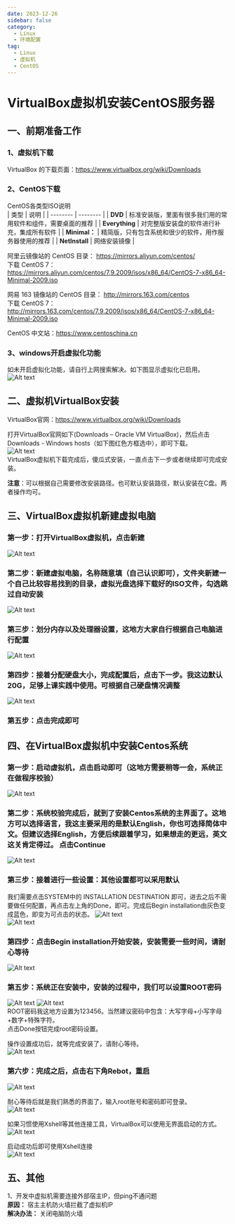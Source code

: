 ```yaml
---
date: 2023-12-26
sidebar: false
category:
  - Linux
  - 环境配置
tag:
  - Linux
  - 虚拟机
  - CentOS
---
```


# VirtualBox虚拟机安装CentOS服务器 

## 一、前期准备工作  

### 1、虚拟机下载  
VirtualBox 的下载页面：<https://www.virtualbox.org/wiki/Downloads>  

### 2、CentOS下载  
CentOS各类型ISO说明  
| 类型     | 说明     |
| -------- | -------- |
| **DVD**  | 标准安装版，里面有很多我们用的常用软件和组件，需要桌面的推荐 |
| **Everything**  | 对完整版安装盘的软件进行补充，集成所有软件 |
| **Minimal：** | 精简版，只有包含系统和很少的软件，用作服务器使用的推荐 |
| **NetInstall** | 网络安装镜像 |

阿里云镜像站的 CentOS 目录： <https://mirrors.aliyun.com/centos/>  
下载 CentOS 7：<https://mirrors.aliyun.com/centos/7.9.2009/isos/x86_64/CentOS-7-x86_64-Minimal-2009.iso>  

网易 163 镜像站的 CentOS 目录： <http://mirrors.163.com/centos>  
下载 CentOS 7：<http://mirrors.163.com/centos/7.9.2009/isos/x86_64/CentOS-7-x86_64-Minimal-2009.iso>  

CentOS 中文站：<https://www.centoschina.cn>  

### 3、windows开启虚拟化功能

如未开启虚拟化功能，请自行上网搜索解决。如下图显示虚拟化已启用。  
![Alt text](image-1.png)  

## 二、虚拟机VirtualBox安装
VirtualBox官网：<https://www.virtualbox.org/wiki/Downloads>  

打开VirtualBox官网如下(Downloads – Oracle VM VirtualBox)，然后点击Downloads - Windows hosts（如下图红色方框选中），即可下载。  
![Alt text](image-2.png)  
VirtualBox虚拟机下载完成后，傻瓜式安装，一直点击下一步或者继续即可完成安装。

**注意**：可以根据自己需要修改安装路径。也可默认安装路径，默认安装在C盘。两者操作均可。  

## 三、VirtualBox虚拟机新建虚拟电脑
### 第一步：打开VirtualBox虚拟机，点击新建
![Alt text](image-3.png)  

### 第二步：新建虚拟电脑，名称随意填（自己认识即可），文件夹新建一个自己比较容易找到的目录，虚拟光盘选择下载好的ISO文件，勾选跳过自动安装
![Alt text](1703568703250.png)

### 第三步：划分内存以及处理器设置，这地方大家自行根据自己电脑进行配置
![Alt text](1703568999940.png)

### 第四步：接着分配硬盘大小，完成配置后，点击下一步。我这边默认20G，足够上课实践中使用。可根据自己硬盘情况调整 
![Alt text](1703569025123.png)

### 第五步：点击完成即可

## 四、在VirtualBox虚拟机中安装Centos系统

### 第一步：启动虚拟机，点击启动即可（这地方需要稍等一会，系统正在做程序校验）
![Alt text](image-12.png)  

### 第二步：系统校验完成后，就到了安装Centos系统的主界面了。这地方可以选择语言，我这主要采用的是默认English，你也可选择简体中文。但建议选择English，方便后续跟着学习，如果想走的更远，英文这关肯定得过。 点击Continue
![Alt text](image-13.png)  

### 第三步：接着进行一些设置：其他设置都可以采用默认

我们需要点击SYSTEM中的 INSTALLATION DESTINATION 即可，进去之后不需要做任何配置，再点击左上角的Done，即可。完成后Begin installation由灰色变成蓝色，即变为可点击的状态。
![Alt text](image-14.png)  
![Alt text](image-15.png)

### 第四步：点击Begin installation开始安装，安装需要一些时间，请耐心等待
![Alt text](image-16.png)  

### 第五步：系统正在安装中，安装的过程中，我们可以设置ROOT密码
![Alt text](1703569527222.png) 
![Alt text](1703569546848.png)  
ROOT密码我这地方设置为123456。当然建议密码中包含：大写字母+小写字母+数字+特殊字符。  
点击Done按钮完成root密码设置。

操作设置成功后，就等完成安装了，请耐心等待。  
![Alt text](image-18.png)  

### 第六步：完成之后，点击右下角Rebot，重启
![Alt text](image-19.png)  

耐心等待后就是我们熟悉的界面了，输入root账号和密码即可登录。  
![Alt text](1703569998457.png)  

如果习惯使用Xshell等其他连接工具，VirtualBox可以使用无界面启动的方式。  
![Alt text](%E6%88%AA%E5%9B%BE20231226135743.png)  

启动成功后即可使用Xshell连接  
![Alt text](%E6%88%AA%E5%9B%BE20231226140007.png)  

## 五、其他
1、开发中虚拟机需要连接外部宿主IP，但ping不通问题  
**原因：** 宿主主机防火墙拦截了虚拟机IP  
**解决办法：** 关闭电脑防火墙